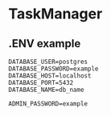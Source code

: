 # TaskManager

## .ENV example
    DATABASE_USER=postgres
    DATABASE_PASSWORD=example
    DATABASE_HOST=localhost
    DATABASE_PORT=5432
    DATABASE_NAME=db_name

    ADMIN_PASSWORD=example